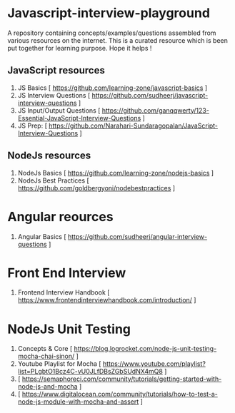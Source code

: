 # Javascript-interview-playground
A repository containing concepts/examples/questions assembled from various resources on the internet.
This is a curated resource which is been put together for learning purpose.
Hope it helps !

## JavaScript resources

1. JS Basics [ https://github.com/learning-zone/javascript-basics ]
2. JS Interview Questions [ https://github.com/sudheerj/javascript-interview-questions ]
3. JS Input/Output Questions [ https://github.com/ganqqwerty/123-Essential-JavaScript-Interview-Questions ]
4. JS Prep: [ https://github.com/Narahari-Sundaragopalan/JavaScript-Interview-Questions ]

## NodeJs resources

1. NodeJs Basics [  https://github.com/learning-zone/nodejs-basics ]
2. NodeJs Best Practices [ https://github.com/goldbergyoni/nodebestpractices ]
# Angular reources
1. Angular Basics [ https://github.com/sudheerj/angular-interview-questions ]

# Front End Interview
1. Frontend Interview Handbook [ https://www.frontendinterviewhandbook.com/introduction/ ]

# NodeJs Unit Testing
1. Concepts & Core [ https://blog.logrocket.com/node-js-unit-testing-mocha-chai-sinon/ ]
2. Youtube Playlist for Mocha [ https://www.youtube.com/playlist?list=PLgbtO1Bcz4C-vU0JLfDBsZGbSUdNX4mQ8 ]
3. [ https://semaphoreci.com/community/tutorials/getting-started-with-node-js-and-mocha ]
4. [ https://www.digitalocean.com/community/tutorials/how-to-test-a-node-js-module-with-mocha-and-assert ]